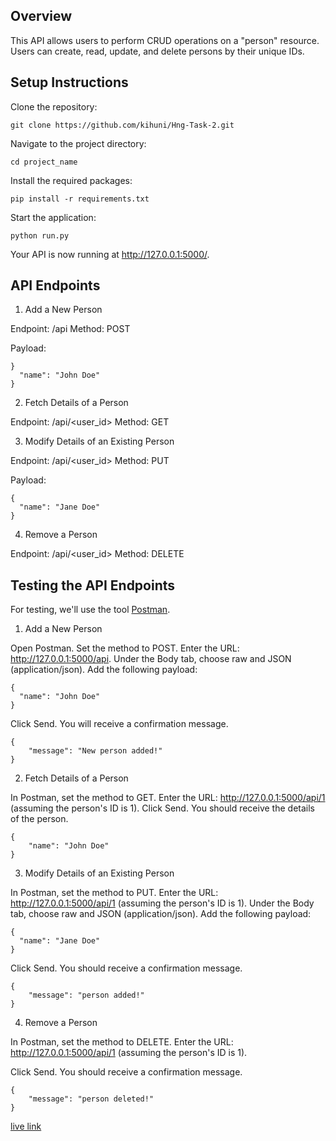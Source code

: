 ## Overview

This API allows users to perform CRUD operations on a "person" resource. Users can create, read, update, and delete persons by their unique IDs.

## Setup Instructions
Clone the repository:

`git clone https://github.com/kihuni/Hng-Task-2.git`

Navigate to the project directory:

`cd project_name`

Install the required packages:

`pip install -r requirements.txt`

Start the application:

`python run.py`

Your API is now running at http://127.0.0.1:5000/.

## API Endpoints
1. Add a New Person

Endpoint: /api
Method: POST

Payload:
```
}
  "name": "John Doe"
}

```
2. Fetch Details of a Person

Endpoint: /api/<user_id>
Method: GET

3. Modify Details of an Existing Person

Endpoint: /api/<user_id>
Method: PUT

Payload:

```
{
  "name": "Jane Doe"
}

```
4. Remove a Person

Endpoint: /api/<user_id>
Method: DELETE

## Testing the API Endpoints

For testing, we'll use the tool [Postman](https://www.postman.com/downloads/).

1. Add a New Person

Open Postman.
Set the method to POST.
Enter the URL: http://127.0.0.1:5000/api.
Under the Body tab, choose raw and JSON (application/json).
Add the following payload:

```
{
  "name": "John Doe"
}

```
Click Send. You will receive a confirmation message.

```
{
    "message": "New person added!"
}
```

2. Fetch Details of a Person

In Postman, set the method to GET.
Enter the URL: http://127.0.0.1:5000/api/1 (assuming the person's ID is 1).
Click Send. You should receive the details of the person.
```
{
    "name": "John Doe"
}
```
3. Modify Details of an Existing Person

In Postman, set the method to PUT.
Enter the URL: http://127.0.0.1:5000/api/1 (assuming the person's ID is 1).
Under the Body tab, choose raw and JSON (application/json).
Add the following payload:
```
{
  "name": "Jane Doe"
}
```
Click Send. You should receive a confirmation message.
```
{
    "message": "person added!"
}
```

4. Remove a Person

In Postman, set the method to DELETE.
Enter the URL: http://127.0.0.1:5000/api/1 (assuming the person's ID is 1).

Click Send. You should receive a confirmation message.

```
{
    "message": "person deleted!"
}
```

[live link](https://personapi-qey7.onrender.com/)